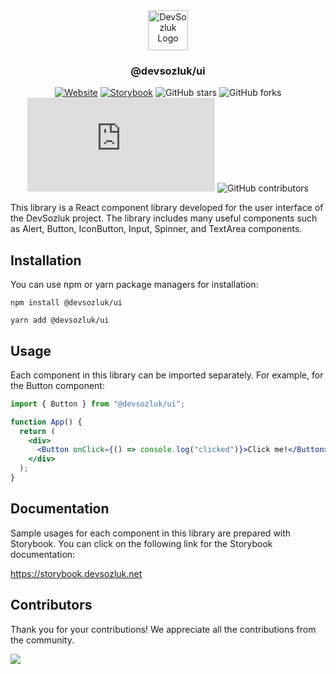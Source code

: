 <div align="center">
  <a href="https://dev.devsozluk.net">
    <img
      src="https://avatars.githubusercontent.com/u/119908676?s=200&v=4"
      alt="DevSozluk Logo"
      height="64"
    />
  </a>
  
<h3 align="center">
  @devsozluk/ui
</h3>

[![Website](https://img.shields.io/website?url=https://www.devsozluk.net)](https://www.dev.devsozluk.net/)
[![Storybook](https://img.shields.io/website?url=https://www.devsozluk.net)](https://storybook.devsozluk.net/)
![GitHub stars](https://img.shields.io/github/stars/devsozluk/website?logo=github)
![GitHub forks](https://img.shields.io/github/forks/devsozluk/website?logo=github)
[![GitHub commits](https://badgen.net/github/commits/Naereen/Strapdown.js)](https://github/devsozluk/website/commit)
![GitHub contributors](https://img.shields.io/github/contributors/devsozluk/website?logo=github)

</div>

This library is a React component library developed for the user interface of the DevSozluk project. The library includes many useful components such as Alert, Button, IconButton, Input, Spinner, and TextArea components.

## Installation

You can use npm or yarn package managers for installation:

```
npm install @devsozluk/ui
```

```
yarn add @devsozluk/ui
```

## Usage

Each component in this library can be imported separately. For example, for the Button component:

```jsx
import { Button } from "@devsozluk/ui";

function App() {
  return (
    <div>
      <Button onClick={() => console.log("clicked")}>Click me!</Button>
    </div>
  );
}
```

## Documentation

Sample usages for each component in this library are prepared with Storybook. You can click on the following link for the Storybook documentation:

https://storybook.devsozluk.net

## Contributors

Thank you for your contributions! We appreciate all the contributions from the community.

<a href="https://github.com/devsozluk/website/graphs/contributors">
  <img src="https://contrib.rocks/image?repo=devsozluk/website" />
</a>
